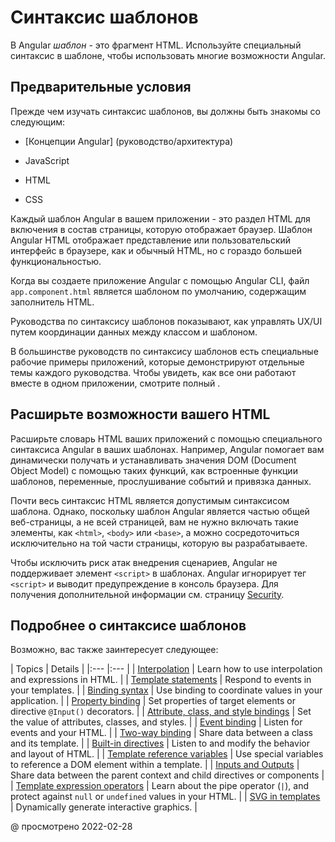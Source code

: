 # Синтаксис шаблонов

В Angular _шаблон_ - это фрагмент HTML. Используйте специальный синтаксис в шаблоне, чтобы использовать многие возможности Angular.

## Предварительные условия

Прежде чем изучать синтаксис шаблонов, вы должны быть знакомы со следующим:

-   [Концепции Angular] (руководство/архитектура)

-   JavaScript

-   HTML

-   CSS

<!--todo: Do we still need the following section? It seems more relevant to those coming from AngularJS, which is now 7 versions ago. -->

<!-- You may be familiar with the component/template duality from your experience with model-view-controller (MVC) or model-view-viewmodel (MVVM). In Angular, the component plays the part of the controller/viewmodel, and the template represents the view. -->

Каждый шаблон Angular в вашем приложении - это раздел HTML для включения в состав страницы, которую отображает браузер. Шаблон Angular HTML отображает представление или пользовательский интерфейс в браузере, как и обычный HTML, но с гораздо большей функциональностью.

Когда вы создаете приложение Angular с помощью Angular CLI, файл `app.component.html` является шаблоном по умолчанию, содержащим заполнитель HTML.

Руководства по синтаксису шаблонов показывают, как управлять UX/UI путем координации данных между классом и шаблоном.

<div class="is-helpful alert">

В большинстве руководств по синтаксису шаблонов есть специальные рабочие примеры приложений, которые демонстрируют отдельные темы каждого руководства. Чтобы увидеть, как все они работают вместе в одном приложении, смотрите полный <live-example title="Template Syntax Live Code"></live-example>.

</div>

## Расширьте возможности вашего HTML

Расширьте словарь HTML ваших приложений с помощью специального синтаксиса Angular в ваших шаблонах. Например, Angular помогает вам динамически получать и устанавливать значения DOM \(Document Object Model\) с помощью таких функций, как встроенные функции шаблонов, переменные, прослушивание событий и привязка данных.

Почти весь синтаксис HTML является допустимым синтаксисом шаблона. Однако, поскольку шаблон Angular является частью общей веб-страницы, а не всей страницей, вам не нужно включать такие элементы, как `<html>`, `<body>` или `<base>`, а можно сосредоточиться исключительно на той части страницы, которую вы разрабатываете.

<div class="alert is-important">

Чтобы исключить риск атак внедрения сценариев, Angular не поддерживает элемент `<script>` в шаблонах. Angular игнорирует тег `<script>` и выводит предупреждение в консоль браузера.
Для получения дополнительной информации см. страницу [Security](guide/security).

</div>

## Подробнее о синтаксисе шаблонов

Возможно, вас также заинтересует следующее:

| Topics | Details | |:--- |:--- |
| [Interpolation](guide/interpolation) | Learn how to use interpolation and expressions in HTML. |
| [Template statements](guide/template-statements) | Respond to events in your templates. |
| [Binding syntax](guide/binding-syntax) | Use binding to coordinate values in your application. |
| [Property binding](guide/property-binding) | Set properties of target elements or directive `@Input()` decorators. |
| [Attribute, class, and style bindings](guide/attribute-binding) | Set the value of attributes, classes, and styles. |
| [Event binding](guide/event-binding) | Listen for events and your HTML. |
| [Two-way binding](guide/two-way-binding) | Share data between a class and its template. |
| [Built-in directives](guide/built-in-directives) | Listen to and modify the behavior and layout of HTML. |
| [Template reference variables](guide/template-reference-variables) | Use special variables to reference a DOM element within a template. |
| [Inputs and Outputs](guide/inputs-outputs) | Share data between the parent context and child directives or components |
| [Template expression operators](guide/template-expression-operators) | Learn about the pipe operator \(<code>&verbar;</code>\), and protect against `null` or `undefined` values in your HTML. |
| [SVG in templates](guide/svg-in-templates) | Dynamically generate interactive graphics. |

<!-- links -->

<!-- external links -->

<!-- end links -->

@ просмотрено 2022-02-28
